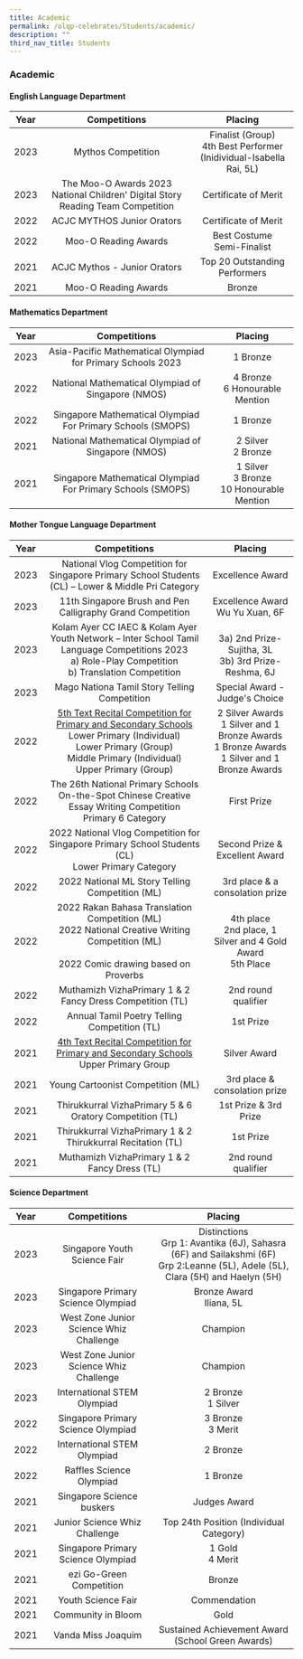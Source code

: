 ```yaml
---
title: Academic
permalink: /olqp-celebrates/Students/academic/
description: ""
third_nav_title: Students
---
```

### Academic

#### English Language Department

| Year | Competitions | Placing |
|:---:|:---:|:---:|
| 2023 |Mythos Competition | Finalist (Group)<br> 4th Best Performer (Inidividual-Isabella Rai, 5L) |
| 2023 |The Moo-O Awards 2023 National Children' Digital Story Reading Team Competition | Certificate of Merit |
| 2022 | ACJC MYTHOS Junior Orators | Certificate of Merit |
| 2022 | Moo-O Reading Awards | Best Costume<br>Semi-Finalist |
| 2021 | ACJC Mythos - Junior Orators | Top 20 Outstanding Performers |
| 2021 | Moo-O Reading Awards | Bronze |

#### Mathematics Department

| Year | Competitions | Placing |
|:---:|:---:|:---:|
| 2023 | Asia-Pacific Mathematical Olympiad for Primary Schools 2023 | 1 Bronze |
| 2022 | National Mathematical Olympiad of Singapore (NMOS) | 4 Bronze<br>6 Honourable Mention |
| 2022 | Singapore Mathematical Olympiad For Primary Schools (SMOPS) | 1 Bronze |
| 2021 | National Mathematical Olympiad of Singapore (NMOS) | 2 Silver<br>2 Bronze |
| 2021 | Singapore Mathematical Olympiad For Primary Schools (SMOPS) | 1 Silver<br>3 Bronze<br>10 Honourable Mention |

#### Mother Tongue Language Department

| Year | Competitions | Placing |
|:---:|:---:|:---:|
| 2023 | National Vlog Competition for Singapore Primary School Students (CL) – Lower &amp; Middle Pri Category | Excellence Award|
| 2023 | 11th Singapore Brush and Pen Calligraphy Grand Competition | Excellence Award<br> Wu Yu Xuan, 6F|
| 2023 | Kolam Ayer CC IAEC &amp; Kolam Ayer Youth Network –  Inter School Tamil Language Competitions 2023 <br>a) Role-Play Competition<br>b) Translation Competition| <br>3a) 2nd Prize-Sujitha, 3L <br>3b) 3rd Prize-Reshma, 6J|
| 2023 | Mago Nationa Tamil Story Telling Competition | Special Award - Judge's Choice|
| 2022 | [5th Text Recital Competition for Primary and Secondary Schools](https://www.cpcll.sg/events/reading-group/text-recital-competition-for-primary-and-secondary-schools/3039576)<br>Lower Primary (Individual)<br>Lower Primary (Group)<br>Middle Primary (Individual)<br>Upper Primary (Group) | 2 Silver Awards<br>1 Silver and 1 Bronze Awards<br>1 Bronze Awards<br>1 Silver and 1 Bronze Awards |
| 2022 | The 26th National Primary Schools On-the-Spot Chinese Creative Essay Writing Competition<br>Primary 6 Category | First Prize |
| 2022 | 2022 National Vlog Competition for Singapore Primary School Students (CL)<br>Lower Primary Category | Second Prize &amp;<br>Excellent Award |
| 2022 | 2022 National ML Story Telling Competition (ML) | 3rd place &amp; a consolation prize |
| 2022 | 2022 Rakan Bahasa Translation Competition (ML)<br>2022 National Creative Writing Competition (ML)<br><br>2022 Comic drawing based on Proverbs | 4th place<br>2nd place, 1 Silver and 4 Gold Award<br>5th Place |
| 2022 | Muthamizh VizhaPrimary 1 &amp; 2 Fancy Dress Competition (TL) | 2nd round qualifier |
| 2022 | Annual Tamil Poetry Telling Competition (TL) | 1st Prize |
| 2021 | [4th Text Recital Competition for Primary and Secondary Schools](https://www.cpcll.sg/events/reading-group/text-recital-competition-for-primary-and-secondary-schools/3039576)<br>Upper Primary Group | Silver Award |
| 2021 | Young Cartoonist Competition (ML) | 3rd place &amp;<br>consolation prize |
| 2021 | Thirukkurral VizhaPrimary 5 &amp; 6 Oratory Competition (TL) | 1st Prize &amp; 3rd Prize |
| 2021 | Thirukkurral VizhaPrimary 1 &amp; 2 Thirukkurral Recitation (TL) | 1st Prize |
| 2021 | Muthamizh VizhaPrimary 1 &amp; 2 Fancy Dress (TL) | 2nd round qualifier |

#### Science Department

| Year | Competitions | Placing |
|:---:|:---:|:---:|
| 2023 | Singapore Youth Science Fair | Distinctions <br>Grp 1: Avantika (6J), Sahasra (6F) and Sailakshmi (6F)<br>Grp 2:Leanne (5L), Adele (5L), Clara (5H) and Haelyn (5H)
| 2023 | Singapore Primary Science Olympiad | Bronze Award <br> Iliana, 5L |
| 2023 | West Zone Junior Science Whiz Challenge | Champion |
| 2023 | West Zone Junior Science Whiz Challenge | Champion |
| 2023 | International STEM Olympiad | 2 Bronze<br>1 Silver |
| 2022 | Singapore Primary Science Olympiad | 3 Bronze<br>3 Merit |
| 2022 | International STEM Olympiad | 2 Bronze |
| 2022 | Raffles Science Olympiad | 1 Bronze |
| 2021 | Singapore Science buskers | Judges Award |
| 2021 | Junior Science Whiz Challenge | Top 24th Position (Individual Category) |
| 2021 | Singapore Primary Science Olympiad | 1 Gold<br>4 Merit |
| 2021 | ezi Go-Green Competition | Bronze |
| 2021 | Youth Science Fair | Commendation |
| 2021 | Community in Bloom | Gold |
| 2021 | Vanda Miss Joaquim | Sustained Achievement Award (School Green Awards) |